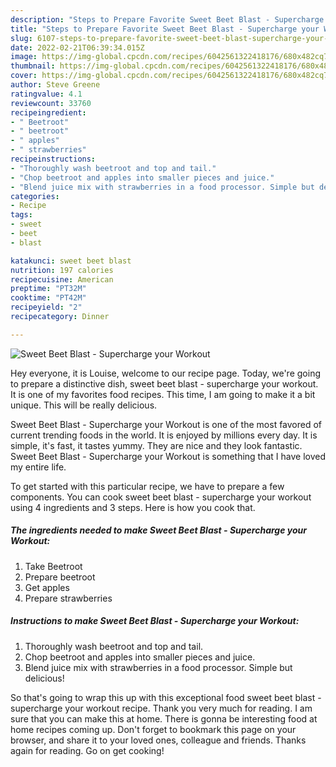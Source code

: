 ```yaml
---
description: "Steps to Prepare Favorite Sweet Beet Blast - Supercharge your Workout"
title: "Steps to Prepare Favorite Sweet Beet Blast - Supercharge your Workout"
slug: 6107-steps-to-prepare-favorite-sweet-beet-blast-supercharge-your-workout
date: 2022-02-21T06:39:34.015Z
image: https://img-global.cpcdn.com/recipes/6042561322418176/680x482cq70/sweet-beet-blast-supercharge-your-workout-recipe-main-photo.jpg
thumbnail: https://img-global.cpcdn.com/recipes/6042561322418176/680x482cq70/sweet-beet-blast-supercharge-your-workout-recipe-main-photo.jpg
cover: https://img-global.cpcdn.com/recipes/6042561322418176/680x482cq70/sweet-beet-blast-supercharge-your-workout-recipe-main-photo.jpg
author: Steve Greene
ratingvalue: 4.1
reviewcount: 33760
recipeingredient:
- " Beetroot"
- " beetroot"
- " apples"
- " strawberries"
recipeinstructions:
- "Thoroughly wash beetroot and top and tail."
- "Chop beetroot and apples into smaller pieces and juice."
- "Blend juice mix with strawberries in a food processor. Simple but delicious!"
categories:
- Recipe
tags:
- sweet
- beet
- blast

katakunci: sweet beet blast 
nutrition: 197 calories
recipecuisine: American
preptime: "PT32M"
cooktime: "PT42M"
recipeyield: "2"
recipecategory: Dinner

---
```



![Sweet Beet Blast - Supercharge your Workout](https://img-global.cpcdn.com/recipes/6042561322418176/680x482cq70/sweet-beet-blast-supercharge-your-workout-recipe-main-photo.jpg)

Hey everyone, it is Louise, welcome to our recipe page. Today, we're going to prepare a distinctive dish, sweet beet blast - supercharge your workout. It is one of my favorites food recipes. This time, I am going to make it a bit unique. This will be really delicious.

Sweet Beet Blast - Supercharge your Workout is one of the most favored of current trending foods in the world. It is enjoyed by millions every day. It is simple, it's fast, it tastes yummy. They are nice and they look fantastic. Sweet Beet Blast - Supercharge your Workout is something that I have loved my entire life.




To get started with this particular recipe, we have to prepare a few components. You can cook sweet beet blast - supercharge your workout using 4 ingredients and 3 steps. Here is how you cook that.

<!--inarticleads1-->

##### The ingredients needed to make Sweet Beet Blast - Supercharge your Workout:

1. Take  Beetroot
1. Prepare  beetroot
1. Get  apples
1. Prepare  strawberries




<!--inarticleads2-->

##### Instructions to make Sweet Beet Blast - Supercharge your Workout:

1. Thoroughly wash beetroot and top and tail.
1. Chop beetroot and apples into smaller pieces and juice.
1. Blend juice mix with strawberries in a food processor. Simple but delicious!




So that's going to wrap this up with this exceptional food sweet beet blast - supercharge your workout recipe. Thank you very much for reading. I am sure that you can make this at home. There is gonna be interesting food at home recipes coming up. Don't forget to bookmark this page on your browser, and share it to your loved ones, colleague and friends. Thanks again for reading. Go on get cooking!

